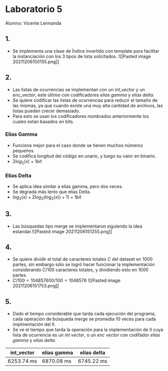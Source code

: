 # Laboratorio 5
Alumno: Vicente Lermanda
## 1.
- Se implementa una clase de Índice invertido con template para facilitar la instanciación con los 3 tipos de lista solicitados. ![[Pasted image 20211206150155.png]]

## 2.
- Las listas de ocurrencias se implementan con un *int_vector* y un *enc_vector*, este último con codificadores *elias gamma* y *elias delta*.
- Se quiere codificar las listas de ocurrencias para reducir el tamaño de las mismas, ya que cuando existe una muy alta cantidad de archivos, las listas pueden crecer demasiado.
- Para esto se usan los codificadores nombrados anteriormente los cuales estan basados en bits.
### Elias Gamma
- Funciona mejor para el caso donde se tienen muchos números pequeños.
- Se codifica longitud del código en unario, y luego su valor en binario.
- $2log_2(x) + 1 bit$
### Elias Delta
- Se aplica idea similar a elias gamma, pero dos veces.
- Se degrada más lento que elias Delta.
- $log_2(x) + 2log_2(log_2(x)) + 1) + 1 bit$
## 3.
- Las búsquedas tipo merge se implementaron siguiendo la idea estandar.![[Pasted image 20211206151255.png]]

## 4.
- Se quiere dividir el total de caracteres totales $C$ del dataset en 1000 partes, sin embargo sólo se logró hacer funcionar la implementación considerando $C/100$ caracteres totales, y dividiendo esto en 1000 partes.
- $C/100 = 104857600/100 = 1048576$ ![[Pasted image 20211206151753.png]]
## 5.
- Dado el tiempo considerable que tarda cada ejecución del programa, cada operación de búsqueda merge se promedia 10 veces para cada implmentación del II.
- Se ve el tiempo que tarda la operación para la implementación de II cuya lista de ocurrencia es un *int vector*, o un *enc vector* con codifador *elias gamma* y *elias delta*.

| int_vector | elias gamma | elias delta |
| ---------- | ----------- | ----------- |
| 6253.74 ms | 6870.08 ms  | 6745.22 ms  |
